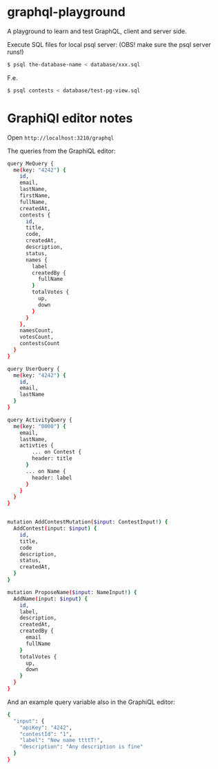# graphql-playground
A playground to learn and test GraphQL, client and server side.



Execute SQL files for local psql server: (OBS! make sure the psql server runs!)

```sh
$ psql the-database-name < database/xxx.sql 
```


F.e.
```sh
$ psql contests < database/test-pg-view.sql
```

# GraphiQl editor notes

Open `http://localhost:3210/graphql`


The queries from the GraphiQL editor:
```sh
query MeQuery {
  me(key: "4242") {
    id,
    email,
  	lastName,
    firstName,
    fullName,
    createdAt,
    contests {
      id,
      title,
      code,
      createdAt,
      description,
      status,
      names {
        label 
        createdBy {
          fullName
        }
        totalVotes {
          up,
          down
      	}
      }
    },
    namesCount,
    votesCount,
    contestsCount
  }
}

query UserQuery {
  me(key: "4242") {
    id,
    email,
  	lastName
  }
}

query ActivityQuery {
  me(key: "0000") {
    email,
  	lastName,
    activties {
    	... on Contest {
      	header: title
      }
      ... on Name {
        header: label
      }
    }
  }
}


mutation AddContestMutation($input: ContestInput!) {
  AddContest(input: $input) {
    id,
    title,
    code
    description,
    status,
    createdAt,
  }
}

mutation ProposeName($input: NameInput!) {
  AddName(input: $input) {
    id,
    label,
    description,
    createdAt,
    createdBy {
      email
      fullName
    }
    totalVotes {
      up,
      down
    }
  }
}
```


And an example query variable also in the GraphiQL editor:
```sh
{
  "input": {
    "apiKey": "4242",
    "contestId": "1",
    "label": "New name ttttT!",
    "description": "Any description is fine"
  }
}
```